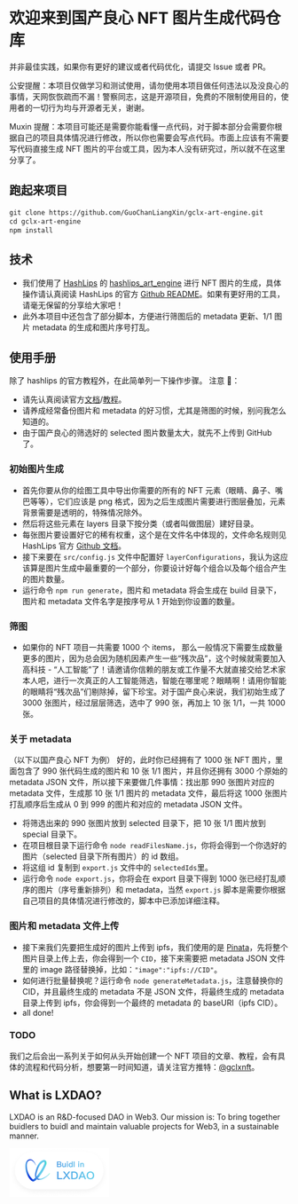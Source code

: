 # 欢迎来到国产良心 NFT 图片生成代码仓库

并非最佳实践，如果你有更好的建议或者代码优化，请提交 Issue 或者 PR。

公安提醒：本项目仅做学习和测试使用，请勿使用本项目做任何违法以及没良心的事情，天网恢恢疏而不漏！警察同志，这是开源项目，免费的不限制使用目的，使用者的一切行为均与开源者无关，谢谢。

Muxin 提醒：本项目可能还是需要你能看懂一点代码，对于脚本部分会需要你根据自己的项目具体情况进行修改，所以你也需要会写点代码。市面上应该有不需要写代码直接生成 NFT 图片的平台或工具，因为本人没有研究过，所以就不在这里分享了。

## 跑起来项目

```
git clone https://github.com/GuoChanLiangXin/gclx-art-engine.git
cd gclx-art-engine
npm install
```

## 技术

- 我们使用了 [HashLips](https://github.com/HashLips) 的 [hashlips_art_engine](https://github.com/HashLips/hashlips_art_engine) 进行 NFT 图片的生成，具体操作请认真阅读 HashLips 的官方 [Github README](https://github.com/HashLips/hashlips_art_engine)。如果有更好用的工具，请毫无保留的分享给大家吧！
- 此外本项目中还包含了部分脚本，方便进行筛图后的 metadata 更新、1/1 图片 metadata 的生成和图片序号打乱。

## 使用手册

除了 hashlips 的官方教程外，在此简单列一下操作步骤。
注意 📢：

- 请先认真阅读官方[文档](https://github.com/HashLips/hashlips_art_engine)/[教程](https://www.youtube.com/c/HashLipsNFT)。
- 请养成经常备份图片和 metadata 的好习惯，尤其是筛图的时候，别问我怎么知道的。
- 由于国产良心的筛选好的 selected 图片数量太大，就先不上传到 GitHub 了。

### 初始图片生成

- 首先你要从你的绘图工具中导出你需要的所有的 NFT 元素（眼睛、鼻子、嘴巴等等），它们应该是 png 格式，因为之后生成图片需要进行图层叠加，元素背景需要是透明的，特殊情况除外。
- 然后将这些元素在 layers 目录下按分类（或者叫做图层）建好目录。
- 每张图片要设置好它的稀有权重，这个是在文件名中体现的，文件命名规则见 HashLips 官方 [Github 文档](https://github.com/HashLips/hashlips_art_engine#usage-%E2%84%B9%EF%B8%8F)。
- 接下来要在 `src/config.js` 文件中配置好 `layerConfigurations`，我认为这应该算是图片生成中最重要的一个部分，你要设计好每个组合以及每个组合产生的图片数量。
- 运行命令 `npm run generate`，图片和 metadata 将会生成在 build 目录下，图片和 metadata 文件名字是按序号从 1 开始到你设置的数量。

### 筛图

- 如果你的 NFT 项目一共需要 1000 个 items， 那么一般情况下需要生成数量更多的图片，因为总会因为随机因素产生一些“残次品”，这个时候就需要加入高科技 - “人工智能”了！请邀请你信赖的朋友或工作量不大就直接交给艺术家本人吧，进行一次真正的人工智能筛选，智能在哪里呢？眼睛啊！请用你智能的眼睛将“残次品”们剔除掉，留下珍宝。对于国产良心来说，我们初始生成了 3000 张图片，经过层层筛选，选中了 990 张，再加上 10 张 1/1，一共 1000 张。

### 关于 metadata

（以下以国产良心 NFT 为例）
好的，此时你已经拥有了 1000 张 NFT 图片，里面包含了 990 张代码生成的图片和 10 张 1/1 图片，并且你还拥有 3000 个原始的 metadata JSON 文件，所以接下来要做几件事情：找出那 990 张图片对应的 metadata 文件，生成那 10 张 1/1 图片的 metadata 文件，最后将这 1000 张图片打乱顺序后生成从 0 到 999 的图片和对应的 metadata JSON 文件。

- 将筛选出来的 990 张图片放到 selected 目录下，把 10 张 1/1 图片放到 special 目录下。
- 在项目根目录下运行命令 `node readFilesName.js`，你将会得到一个你选好的图片（selected 目录下所有图片）的 id 数组。
- 将这组 id 复制到 `export.js` 文件中的 `selectedIds`里。
- 运行命令 `node export.js`，你将会在 export 目录下得到 1000 张已经打乱顺序的图片（序号重新排列）和 metadata，当然 `export.js` 脚本是需要你根据自己项目的具体情况进行修改的，脚本中已添加详细注释。

### 图片和 metadata 文件上传

- 接下来我们先要把生成好的图片上传到 ipfs，我们使用的是 [Pinata](https://app.pinata.cloud/)，先将整个图片目录上传上去，你会得到一个 `CID`，接下来需要把 metadata JSON 文件里的 image 路径替换掉，比如：`"image":"ipfs://CID"`。
- 如何进行批量替换呢？运行命令 `node generateMetadata.js`，注意替换你的 CID，并且最终生成的 metadata 不是 JSON 文件，将最终生成的 metadata 目录上传到 ipfs，你会得到一个最终的 metadata 的 baseURI（ipfs CID）。
- all done!

### TODO

我们之后会出一系列关于如何从头开始创建一个 NFT 项目的文章、教程，会有具体的流程和代码分析，想要第一时间知道，请关注官方推特：[@gclxnft](https://twitter.com/gclxnft)。

## What is LXDAO?

LXDAO is an R&D-focused DAO in Web3. Our mission is: To bring together buidlers to buidl and maintain valuable projects for Web3, in a sustainable manner.

<a target="_blank" href="https://lxdao.io/"><img alt="Buidl in LXDAO" src="buildinlxdao.png" width="180" /></a>
